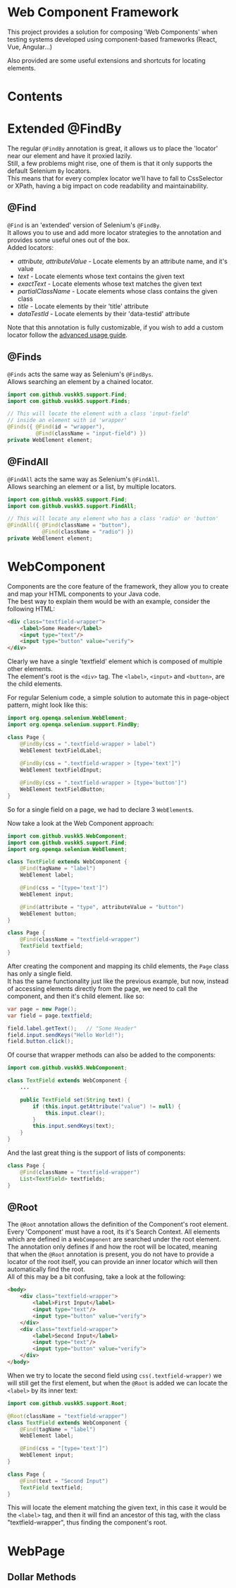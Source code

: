 # Web Component Framework
This project provides a solution for composing 'Web Components' when testing systems developed using component-based frameworks (React, Vue, Angular...)  

Also provided are some useful extensions and shortcuts for locating elements. 

# Contents

# Extended @FindBy
The regular `@FindBy` annotation is great, it allows us to place the 'locator' near our element and have it proxied lazily.  
Still, a few problems might rise, one of them is that it only supports the default Selenium `By` locators.  
This means that for every complex locator we'll have to fall to CssSelector or XPath, having a big impact on code readability and maintainability. 
## @Find
`@Find` is an 'extended' version of Selenium's `@FindBy`.  
It allows you to use and add more locator strategies to the annotation and provides some useful ones out of the box.  
Added locators:
* *attribute, attributeValue* - Locate elements by an attribute name, and it's value
* *text* - Locate elements whose text contains the given text
* *exactText* - Locate elements whose text matches the given text
* *partialClassName* - Locate elements whose class contains the given class
* *title* - Locate elements by their 'title' attribute
* *dataTestId* - Locate elements by their 'data-testid' attribute

Note that this annotation is fully customizable, if you wish to add a custom locator follow the [advanced usage guide]().
## @Finds
`@Finds` acts the same way as Selenium's `@FindBys`.  
Allows searching an element by a chained locator.

```java
import com.github.vuskk5.support.Find;
import com.github.vuskk5.support.Finds;

// This will locate the element with a class 'input-field' 
// inside an element with id 'wrapper'
@Finds({ @Find(id = "wrapper"),
         @Find(className = "input-field") })
private WebElement element;
```
## @FindAll
`@FindAll` acts the same way as Selenium's `@FindAll`.  
Allows searching an element or a list, by multiple locators.

```java
import com.github.vuskk5.support.Find;
import com.github.vuskk5.support.FindAll;

// This will locate any element who has a class 'radio' or 'button'
@FindAll({ @Find(className = "button"),
           @Find(className = "radio") })
private WebElement element;
```

# WebComponent
Components are the core feature of the framework, they allow you to create and map your HTML components to your Java code.  
The best way to explain them would be with an example, consider the following HTML:
```html
<div class="textfield-wrapper">
    <label>Some Header</label>
    <input type="text"/>
    <input type="button" value="verify">
</div>
```
Clearly we have a single 'textfield' element which is composed of multiple other elements.  
The element's root is the `<div>` tag. The `<label>`, `<input>` and `<button>`, are the child elements.

For regular Selenium code, a simple solution to automate this in page-object pattern, might look like this:

```java
import org.openqa.selenium.WebElement;
import org.openqa.selenium.support.FindBy;

class Page {
    @FindBy(css = ".textfield-wrapper > label")
    WebElement textFieldLabel;
    
    @FindBy(css = ".textfield-wrapper > [type='text']")
    WebElement textFieldInput;

    @FindBy(css = ".textfield-wrapper > [type='button']")
    WebElement textFieldButton;
}
```
So for a single field on a page, we had to declare 3 `WebElement`s.  

Now take a look at the Web Component approach:

```java
import com.github.vuskk5.WebComponent;
import com.github.vuskk5.support.Find;
import org.openqa.selenium.WebElement;

class TextField extends WebComponent {
    @Find(tagName = "label")
    WebElement label;

    @Find(css = "[type='text']")
    WebElement input;

    @Find(attribute = "type", attributeValue = "button")
    WebElement button;
}

class Page {
    @Find(className = "textfield-wrapper")
    TextField textfield;
}
```
After creating the component and mapping its child elements, the `Page` class has only a single field.  
It has the same functionality just like the previous example, but now, instead of accessing elements directly from the 
page, we need to call the component, and then it's child element. like so:
```java
var page = new Page();
var field = page.textfield;

field.label.getText();   // "Some Header"
field.input.sendKeys("Hello World!");
field.button.click();
```
Of course that wrapper methods can also be added to the components:

```java
import com.github.vuskk5.WebComponent;

class TextField extends WebComponent {
    ...

    public TextField set(String text) {
        if (this.input.getAttribute("value") != null) {
            this.input.clear();
        }
        this.input.sendKeys(text);
    }
}
```
And the last great thing is the support of lists of components:
```java
class Page {
    @Find(className = "textfield-wrapper")
    List<TextField> textfields;
}
```
## @Root
The `@Root` annotation allows the definition of the Component's root element.  
Every 'Component' must have a root, its it's Search Context. All elements which are defined in a `WebComponent` are searched under the root element.   
The annotation only defines if and how the root will be located, meaning that when the `@Root` annotation is present, you do not have to provide a locator of the root itself, you can provide an inner locator which will then automatically find the root.  
All of this may be a bit confusing, take a look at the following:
```html
<body>
    <div class="textfield-wrapper">
        <label>First Input</label>
        <input type="text"/>
        <input type="button" value="verify">
    </div>
    <div class="textfield-wrapper">
        <label>Second Input</label>
        <input type="text"/>
        <input type="button" value="verify">
    </div>
</body>
```
When we try to locate the second field using `css(.textfield-wrapper)` we will still get the first element, but when the `@Root` is added we can locate the `<label>` by its inner text:
```java
import com.github.vuskk5.support.Root;

@Root(className = "textfield-wrapper")
class TextField extends WebComponent {
    @Find(tagName = "label")
    WebElement label;

    @Find(css = "[type='text']")
    WebElement input;
}

class Page {
    @Find(text = "Second Input")
    TextField textfield;
}
```
This will locate the element matching the given text, in this case it would be the `<label>` tag, and then it will find an ancestor of this tag, with the class "textfield-wrapper", thus finding the component's root.
# WebPage
## Dollar Methods
